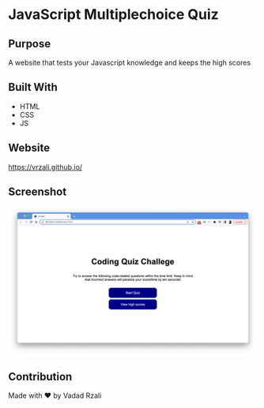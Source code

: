 # JavaScript Multiplechoice Quiz

## Purpose
A website that tests your Javascript knowledge and keeps the high scores

## Built With
* HTML
* CSS
* JS

## Website

https://vrzali.github.io/

## Screenshot

![main-screen](./resources/main_screen.png)

## Contribution
Made with ❤️ by Vadad Rzali